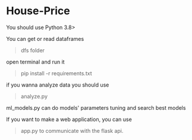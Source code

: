 # House-Price
You should use Python 3.8>

You can get or read dataframes 
> dfs folder

open terminal and run it
  > pip install -r requirements.txt

if you wanna analyze data you should use 
>analyze.py

ml_models.py can do models' parameters tuning and search best models

If you want to make a web application, you can use 
> app.py to communicate with the flask api.
